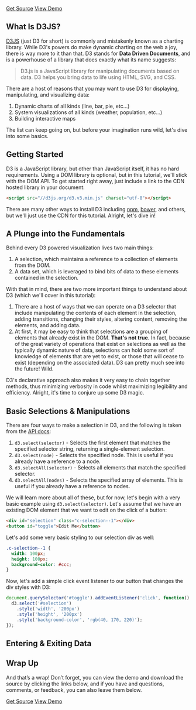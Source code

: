<p class="text-align--center">
<a href="#" class="button button--inline-block button--medium">Get Source</a>
<a href="#" class="button button--inline-block button--medium">View Demo</a>
</p>

## What Is D3JS?

[D3JS](https://d3js.org/) (just D3 for short) is commonly and mistakenly known as a charting library. While D3's powers do make dynamic charting on the web a joy, there is way more to it than that. D3 stands for **Data Driven Documents**, and is a powerhouse of a library that does exactly what its name suggests:

> D3.js is a JavaScript library for manipulating documents based on data. D3 helps you bring data to life using HTML, SVG, and CSS.

There are a host of reasons that you may want to use D3 for displaying, manipulating, and visualizing data:

1. Dynamic charts of all kinds (line, bar, pie, etc...)
2. System visualizations of all kinds (weather, population, etc...)
3. Building interactive maps

The list can keep going on, but before your imagination runs wild, let's dive into some basics.

## Getting Started

D3 is a JavaScript library, but other than JavaScript itself, it has no hard requirements. Using a DOM library is optional, but in this tutorial, we'll stick with the DOM API. To get started right away, just include a link to the CDN hosted library in your document:

```html
<script src="//d3js.org/d3.v3.min.js" charset="utf-8"></script>
```

There are many other ways to install D3 including [npm](https://www.npmjs.com/package/d3), [bower](http://bower.io/search/?q=d3), and others, but we'll just use the CDN for this tutorial. Alright, let's dive in!

## A Plunge into the Fundamentals

Behind every D3 powered visualization lives two main things:

1. A selection, which maintains a reference to a collection of elements from the DOM.
2. A data set, which is leveraged to bind bits of data to these elements contained in the selection.

With that in mind, there are two more important things to understand about D3 (which we'll cover in this tutorial):

1. There are a host of ways that we can operate on a D3 selector that include manipulating the contents of each element in the selection, adding transitions, changing their styles, altering content, removing the elements, and adding data.
2. At first, it may be easy to think that selections are a grouping of elements that already exist in the DOM. **That's not true.** In fact, because of the great variety of operations that exist on selections as well as the typically dynamic nature of data, selections can hold some sort of knowledge of elements that are yet to exist, or those that will cease to exist (depending on the associated data). D3 can pretty much see into the future! Wild.

D3's declarative approach also makes it very easy to chain together methods, thus minimizing verbosity in code whilst maximizing legibility and efficiency. Alright, it's time to conjure up some D3 magic.

## Basic Selections & Manipulations

There are four ways to make a selection in D3, and the following is taken from the [API docs](https://github.com/mbostock/d3/wiki/Selections#d3_select):

1. `d3.select(selector)` - Selects the first element that matches the specified selector string, returning a single-element selection.
2. `d3.select(node)` - Selects the specified node. This is useful if you already have a reference to a node.
3. `d3.selectAll(selector)` - Selects all elements that match the specified selector.
4. `d3.selectAll(nodes)` - Selects the specified array of elements. This is useful if you already have a reference to nodes.

We will learn more about all of these, but for now, let's begin with a very basic example using `d3.select(selector)`. Let's assume that we have an existing DOM element that we want to edit on the click of a button:

```html
<div id="selection" class="c-selection--1"></div>
<button id="toggle">Edit Me</button>
```

Let's add some very basic styling to our selection div as well:

```css
.c-selection--1 {
  width: 100px;
  height: 100px;
  background-color: #ccc;
}
```

Now, let's add a simple click event listener to our button that changes the div styles with D3:

```javascript
document.querySelector('#toggle').addEventListener('click', function() {
  d3.select('#selection')
    .style('width', '200px')
    .style('height', '200px')
    .style('background-color', 'rgb(40, 170, 220)');
});
```

## Entering & Exiting Data

## Wrap Up

And that’s a wrap! Don’t forget, you can view the demo and download the source by clicking the links below, and if you have and questions, comments, or feedback, you can also leave them below.

<p class="text-align--center">
<a href="#" class="button button--inline-block button--medium">Get Source</a>
<a href="#" class="button button--inline-block button--medium">View Demo</a>
</p>